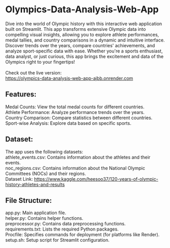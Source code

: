 # Olympics-Data-Analysis-Web-App
Dive into the world of Olympic history with this interactive web application built on Streamlit. This app transforms extensive Olympic data into compelling visual insights, allowing you to explore athlete performances, medal tallies, and country comparisons in a dynamic and intuitive interface. Discover trends over the years, compare countries' achievements, and analyze sport-specific data with ease. Whether you're a sports enthusiast, data analyst, or just curious, this app brings the excitement and data of the Olympics right to your fingertips!
<br>
<br>
Check out the live version:
<br>
https://olympics-data-analysis-web-app-ajbb.onrender.com
<br>

## Features: 
Medal Counts: View the total medal counts for different countries.
<br>
Athlete Performance: Analyze performance trends over the years.
<br>
Country Comparison: Compare statistics between different countries.
<br>
Sport-wise Analysis: Explore data based on specific sports.
<br>

## Dataset:
The app uses the following datasets:
<br>
athlete_events.csv: Contains information about the athletes and their events.
<br>
noc_regions.csv: Contains information about the National Olympic Committees (NOCs) and their regions.
<br>
Dataset Link: https://www.kaggle.com/heesoo37/120-years-of-olympic-history-athletes-and-results
<br>

## File Structure:
app.py: Main application file.
<br>
helper.py: Contains helper functions.
<br>
preprocessor.py: Contains data preprocessing functions.
<br>
requirements.txt: Lists the required Python packages.
<br>
Procfile: Specifies commands for deployment (for platforms like Render).
<br>
setup.sh: Setup script for Streamlit configuration.


